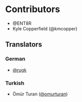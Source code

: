 # Contributors

* @ENT8R
* Kyle Copperfield (@kmcopper)

## Translators

### German

- [@rugk](https://github.com/rugk)

### Turkish

- Ömür Turan ([@omurturan](https://github.com/omurturan))

